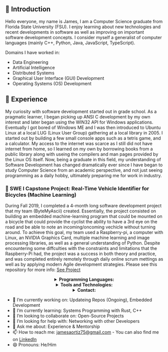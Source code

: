 
## :small_blue_diamond: Introduction
Hello everyone, my name is James, I am a Computer Science graduate from Florida State University (FSU). I enjoy learning about new technologies and recent developments in software as well as improving on important software development concepts. I consider myself a generalist of computer languages (mainly C++, Python, Java, JavaScript, TypeScript). 

Domains I have worked in:
- Data Engineering 
- Artificial Intelligence
- Distributed Systems 
- Graphical User Interface (GUI) Development 
- Operating Systems (OS) Development


## :small_blue_diamond: Experience
My curiosity with software development started out in grade school. As a pragmatic learner, I began picking up ANSI C development by my own interest and later began using the WIN32 API for Windows applications. Eventually I got bored of Windows ME and I was then introduced to Ubuntu Linux at a local LUG (Linux User Group) gathering at a local library in 2005. I started out by building a few small console apps such as a tetris game, and a calculator. My access to the internet was scarce as I still did not have internet from home, so I learned on my own by borrowing books from a public library along with useing the compilers and man pages provided by the Linux OS itself. Now, being a graduate in this field, my understanding of Software Development has changed dramatically ever since I have began to study Computer Science from an academic perspective, and not just seeing programming as a daily hobby, ultimately preparing me for work in industry.

### :small_blue_diamond: SWE I Capstone Project: Real-Time Vehicle Identifier for Bicycles (Machine Learning)
During Fall 2019, I completed a 4-month long software development project that my team (ByteMyAscii) created. Essentially, the project consisted on building an embedded machine-learning program that could be mounted on a bicycle that could provide the cyclist the ability to have a 3rd eye on the road and be able to note an incoming/oncoming vechicle without turning around. To achieve this goal, my team used a Raspberry-pi, a computer with Linux, an NVIDIA Graphics Card, multiple machine learning and image processing libraries, as well as a general understanding of Python. Despite encountering some diffculties with the constraints and limitations that the Raspberry-Pi had, the project was a success in both theory and practice, and was completed entirely remotely through daily online scrum mettings as well as by applying modern Agile development strategies. Please see this repository for more info: [See Project](https://github.com/Aristaea16/vehicle-classifier)


 <details align="center">
    <summary align="center"><strong>Programming Languages:</strong></summary>
     <table align="center">
         <tr align="center">
             <td  align = "center"><img src="https://i.ibb.co/Z243jtW/java.png" alt="java" border="0"><br>Java</td>
             <td  align = "center"><img src="https://i.ibb.co/8BvfsCp/kotlin.png" alt="kotlin" border="0"><br>Kotlin</td>
             <td  align = "center"><img src="https://i.ibb.co/sqwPMvX/python.png" alt="python" border="0"><br>Python</td>
             <td  align = "center"><img src="https://img.icons8.com/color/24/000000/c-programming.png"/><br>C</td>
             <td  align = "center"><img src="https://img.icons8.com/color/24/000000/c-plus-plus-logo.png"/><br>C++</td>
             <td  align = "center"><img src="https://i.ibb.co/gTdhjV3/matlab.png"/><br>Matlab</td>
             <td  align = "center"><img src="https://i.ibb.co/P9K1CDZ/c-sharp.png"/><br>C#</td>
             <td  align = "center"><img src="https://i.ibb.co/hBz8LSr/q-sharp.png"/><br>Q#</td>
         </tr>
         <tr align="center">
             <td  align = "center"><img src="https://img.icons8.com/color/24/000000/javascript.png"/><br>JavaScript</td>
             <td  align = "center"><img src="https://img.icons8.com/color/24/000000/typescript.png"/><br>TypeScript</td>
             <td  align = "center"><img src="https://i.ibb.co/GpjMcGZ/dart.png" alt="dart" border="0"><br>Dart</td>
             <td  align = "center"><img src="https://img.icons8.com/fluent/24/000000/console.png"/><br>Shell</td>
             <td  align = "center"><img src="https://img.icons8.com/color/24/000000/html-5.png"/><br>HTML</td>
             <td  align = "center"><img src="https://img.icons8.com/color/24/000000/css3.png"/><br>CSS</td>
             <td  align = "center"><img src="https://img.icons8.com/color/24/000000/json--v1.png"/><br>JSON</td>
             <td  align = "center"><img src="https://img.icons8.com/ios-filled/24/000000/mysql-logo.png"/><br>SQL</td>
         </tr>
     </table>
   </details>
 <details align="center">
    <summary align="center"><strong>Tools and Technologies:</strong></summary>
     <table align="center">
         <tr align="center">
             <td  align = "center"><img src="https://img.icons8.com/fluent/24/000000/android-os.png"/><br>Android SDK</td>
             <td  align = "center"><img src="https://img.icons8.com/color/24/000000/spring-logo.png"/> <br>Spring Boot</td>
             <td  align = "center"><img src="https://i.ibb.co/gTdhjV3/matlab.png"/><br>Matlab</td>
             <td  align = "center"><img src="https://img.icons8.com/color/24/000000/ibm.png"/><br>Qiskit</td>
             <td  align = "center"><img src="https://img.icons8.com/ios-filled/24/000000/physics.png"/><br>Physics Simulation</td>
             <td  align = "center"><img src="https://i.ibb.co/f2Svrpk/opencv.png" alt="opencv" border="0"><br>OpenCV</td>
         </tr>
         <tr align="center">
             <td  align = "center"><img src="https://img.icons8.com/color/24/000000/google-logo.png"/><br>Tesseract OCR</td>
             <td  align = "center"><img src="https://i.ibb.co/r2GsFdp/jupyter.png" alt="jupyter" border="0"><br>Jupyter Notebook</td>
             <td  align = "center"><img src="https://img.icons8.com/color/24/000000/network-card.png"/><br>Low-level Programming</td>
             <td  align = "center"><img src="https://img.icons8.com/color/24/000000/raspberry-pi.png"/><br>Raspberry Pi</td>
             <td  align = "center"><img src="https://img.icons8.com/ios-filled/24/000000/unity.png"/><br>Unity</td>
             <td  align = "center"><img src="https://img.icons8.com/color/24/000000/git.png"/><br>Git</td>
         </tr>
         <tr align="center">
             <td  align = "center"><img src="https://img.icons8.com/ios-glyphs/24/000000/github.png"/><br>GitHub</td>
             <td  align = "center"><img src="https://img.icons8.com/color/24/000000/amazon-web-services.png"/><br>AWS Cloud</td>
             <td  align = "center"><img src="https://img.icons8.com/color/24/000000/google-cloud-platform.png"/><br>GCP Cloud</td>
             <td  align = "center"><img src="https://img.icons8.com/color/24/000000/firebase.png"/><br>Firebase</td>
             <td  align = "center"><img src="https://img.icons8.com/color/24/000000/docker.png"/><br>Docker</td>
             <td  align = "center"><img src="https://img.icons8.com/fluent/24/000000/blockchain-new-logo.png"/><br>Blockchain</td>
         </tr>
         <tr align="center">
             <td  align = "center"><img src="https://i.ibb.co/n7nNkTC/arcore.png" alt="arcore" border="0"><br>AR Core</td>
             <td  align = "center"><img src="https://i.ibb.co/Bc9Kh8r/Vuforia.png" alt="Vuforia" border="0"><br>Vuforia</td>
             <td  align = "center"><img src="https://img.icons8.com/ios-filled/24/000000/sandbox.png"/><br>Virtualization</td>
             <td  align = "center"><img src="https://img.icons8.com/cotton/24/000000/cloud-computing.png"/><br>Cloud Computing</td>
             <td  align = "center"><img src="https://img.icons8.com/fluent/24/000000/database.png"/><br>Big Data</td>
             <td  align = "center"><img src="https://img.icons8.com/color/24/000000/hadoop-distributed-file-system.png"/><br>Hadoop</td>
         </tr>
     </table>
   </details>
<details align="center">
    <summary align="center"><strong>Contact:</strong></summary>
     <table align="center">
         <tr align="center">
             <td  align = "center"><a href="https://jtonyortiz.github.io/"><img src="https://img.icons8.com/fluent/24/000000/domain.png"/><br>Personal Website</a></td>
             <td  align = "center"><a href="https://www.linkedin.com/in/jamesaortiz/"><img src="https://img.icons8.com/color/24/000000/linkedin.png"/><br>LinkedIn</a>
             <td  align = "center"><a href="https://www.facebook.com/JamesAOrtiz"><img src="https://img.icons8.com/fluent/24/000000/facebook-new.png"/><br>Facebook</a></td>
     </tr>
    </table>
</details>



- 🔭 I’m currently working on: Updateing Repos (Ongoing), Embedded Development
- 🌱 I’m currently learning: Systems Programming with Rust, C++
- 👯 I’m looking to collaborate on: Open-Source Projects
- 🤔 I’m looking for help with: Networking with other Developers
- 💬 Ask me about: Experience & Mentorship
- 📫 How to reach me: jamesaortiz75@gmail.com - You can also find me on [LinkedIn](https://www.linkedin.com/in/jamesaortiz/)
- 😄 Pronouns: He/Him

<!--
**jtonyortiz/jtonyortiz** is a ✨ _special_ ✨ repository because its `README.md` (this file) appears on your GitHub profile. -->
